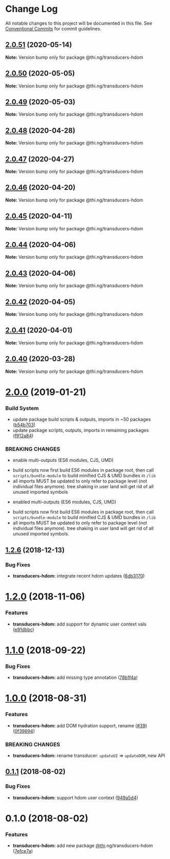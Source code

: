 # Change Log

All notable changes to this project will be documented in this file.
See [Conventional Commits](https://conventionalcommits.org) for commit guidelines.

## [2.0.51](https://github.com/thi-ng/umbrella/compare/@thi.ng/transducers-hdom@2.0.50...@thi.ng/transducers-hdom@2.0.51) (2020-05-14)

**Note:** Version bump only for package @thi.ng/transducers-hdom





## [2.0.50](https://github.com/thi-ng/umbrella/compare/@thi.ng/transducers-hdom@2.0.49...@thi.ng/transducers-hdom@2.0.50) (2020-05-05)

**Note:** Version bump only for package @thi.ng/transducers-hdom





## [2.0.49](https://github.com/thi-ng/umbrella/compare/@thi.ng/transducers-hdom@2.0.48...@thi.ng/transducers-hdom@2.0.49) (2020-05-03)

**Note:** Version bump only for package @thi.ng/transducers-hdom





## [2.0.48](https://github.com/thi-ng/umbrella/compare/@thi.ng/transducers-hdom@2.0.47...@thi.ng/transducers-hdom@2.0.48) (2020-04-28)

**Note:** Version bump only for package @thi.ng/transducers-hdom





## [2.0.47](https://github.com/thi-ng/umbrella/compare/@thi.ng/transducers-hdom@2.0.46...@thi.ng/transducers-hdom@2.0.47) (2020-04-27)

**Note:** Version bump only for package @thi.ng/transducers-hdom





## [2.0.46](https://github.com/thi-ng/umbrella/compare/@thi.ng/transducers-hdom@2.0.45...@thi.ng/transducers-hdom@2.0.46) (2020-04-20)

**Note:** Version bump only for package @thi.ng/transducers-hdom





## [2.0.45](https://github.com/thi-ng/umbrella/compare/@thi.ng/transducers-hdom@2.0.44...@thi.ng/transducers-hdom@2.0.45) (2020-04-11)

**Note:** Version bump only for package @thi.ng/transducers-hdom





## [2.0.44](https://github.com/thi-ng/umbrella/compare/@thi.ng/transducers-hdom@2.0.43...@thi.ng/transducers-hdom@2.0.44) (2020-04-06)

**Note:** Version bump only for package @thi.ng/transducers-hdom





## [2.0.43](https://github.com/thi-ng/umbrella/compare/@thi.ng/transducers-hdom@2.0.42...@thi.ng/transducers-hdom@2.0.43) (2020-04-06)

**Note:** Version bump only for package @thi.ng/transducers-hdom





## [2.0.42](https://github.com/thi-ng/umbrella/compare/@thi.ng/transducers-hdom@2.0.41...@thi.ng/transducers-hdom@2.0.42) (2020-04-05)

**Note:** Version bump only for package @thi.ng/transducers-hdom





## [2.0.41](https://github.com/thi-ng/umbrella/compare/@thi.ng/transducers-hdom@2.0.40...@thi.ng/transducers-hdom@2.0.41) (2020-04-01)

**Note:** Version bump only for package @thi.ng/transducers-hdom





## [2.0.40](https://github.com/thi-ng/umbrella/compare/@thi.ng/transducers-hdom@2.0.39...@thi.ng/transducers-hdom@2.0.40) (2020-03-28)

**Note:** Version bump only for package @thi.ng/transducers-hdom





# [2.0.0](https://github.com/thi-ng/umbrella/compare/@thi.ng/transducers-hdom@1.2.16...@thi.ng/transducers-hdom@2.0.0) (2019-01-21)

### Build System

* update package build scripts & outputs, imports in ~50 packages ([b54b703](https://github.com/thi-ng/umbrella/commit/b54b703))
* update package scripts, outputs, imports in remaining packages ([f912a84](https://github.com/thi-ng/umbrella/commit/f912a84))

### BREAKING CHANGES

* enable multi-outputs (ES6 modules, CJS, UMD)

- build scripts now first build ES6 modules in package root, then call
  `scripts/bundle-module` to build minified CJS & UMD bundles in `/lib`
- all imports MUST be updated to only refer to package level
  (not individual files anymore). tree shaking in user land will get rid of
  all unused imported symbols
* enabled multi-outputs (ES6 modules, CJS, UMD)

- build scripts now first build ES6 modules in package root, then call
  `scripts/bundle-module` to build minified CJS & UMD bundles in `/lib`
- all imports MUST be updated to only refer to package level
  (not individual files anymore). tree shaking in user land will get rid of
  all unused imported symbols.

## [1.2.6](https://github.com/thi-ng/umbrella/compare/@thi.ng/transducers-hdom@1.2.5...@thi.ng/transducers-hdom@1.2.6) (2018-12-13)

### Bug Fixes

* **transducers-hdom:** integrate recent hdom updates ([6db3170](https://github.com/thi-ng/umbrella/commit/6db3170))

# [1.2.0](https://github.com/thi-ng/umbrella/compare/@thi.ng/transducers-hdom@1.1.9...@thi.ng/transducers-hdom@1.2.0) (2018-11-06)

### Features

* **transducers-hdom:** add support for dynamic user context vals ([e91dbbc](https://github.com/thi-ng/umbrella/commit/e91dbbc))

<a name="1.1.0"></a>
# [1.1.0](https://github.com/thi-ng/umbrella/compare/@thi.ng/transducers-hdom@1.1.0-alpha.2...@thi.ng/transducers-hdom@1.1.0) (2018-09-22)

### Bug Fixes

* **transducers-hdom:** add missing type annotation ([78b1f4a](https://github.com/thi-ng/umbrella/commit/78b1f4a))

<a name="1.0.0"></a>
# [1.0.0](https://github.com/thi-ng/umbrella/compare/@thi.ng/transducers-hdom@0.1.5...@thi.ng/transducers-hdom@1.0.0) (2018-08-31)

### Features

* **transducers-hdom:** add DOM hydration support, rename ([#39](https://github.com/thi-ng/umbrella/issues/39)) ([0f39694](https://github.com/thi-ng/umbrella/commit/0f39694))

### BREAKING CHANGES

* **transducers-hdom:** rename transducer: `updateUI` => `updateDOM`, new API

<a name="0.1.1"></a>
## [0.1.1](https://github.com/thi-ng/umbrella/compare/@thi.ng/transducers-hdom@0.1.0...@thi.ng/transducers-hdom@0.1.1) (2018-08-02)

### Bug Fixes

* **transducers-hdom:** support hdom user context ([949a5d4](https://github.com/thi-ng/umbrella/commit/949a5d4))

<a name="0.1.0"></a>
# 0.1.0 (2018-08-02)

### Features

* **transducers-hdom:** add new package [@thi](https://github.com/thi).ng/transducers-hdom ([7efce7a](https://github.com/thi-ng/umbrella/commit/7efce7a))
